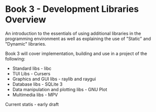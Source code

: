 # Book 3 - Development Libraries Overview

An introduction to the essentials of using additional libraries in the programming environment as well as explaining the use of "Static" and "Dynamic" libraries.  

Book 3 will cover implementation, building and use in a project of the following:  
* Standard libs - libc
* TUI Libs - Cursers
* Graphics and GUI libs - raylib and raygui
* Database libs - SQLite 3
* Data manipulation and plotting libs - GNU Plot
* Multimedia libs - MPV

Current statis - early draft
